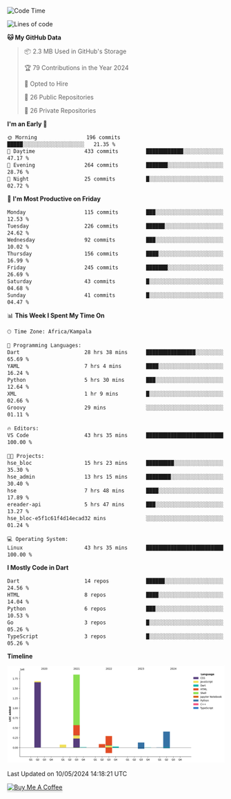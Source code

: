 <!--START_SECTION:waka-->
![Code Time](http://img.shields.io/badge/Code%20Time-592%20hrs%2055%20mins-blue)

![Lines of code](https://img.shields.io/badge/From%20Hello%20World%20I%27ve%20Written-4.5%20million%20lines%20of%20code-blue)

**🐱 My GitHub Data** 

> 📦 2.3 MB Used in GitHub's Storage 
 > 
> 🏆 79 Contributions in the Year 2024
 > 
> 💼 Opted to Hire
 > 
> 📜 26 Public Repositories 
 > 
> 🔑 26 Private Repositories 
 > 
**I'm an Early 🐤** 

```text
🌞 Morning                196 commits         █████░░░░░░░░░░░░░░░░░░░░   21.35 % 
🌆 Daytime                433 commits         ████████████░░░░░░░░░░░░░   47.17 % 
🌃 Evening                264 commits         ███████░░░░░░░░░░░░░░░░░░   28.76 % 
🌙 Night                  25 commits          █░░░░░░░░░░░░░░░░░░░░░░░░   02.72 % 
```
📅 **I'm Most Productive on Friday** 

```text
Monday                   115 commits         ███░░░░░░░░░░░░░░░░░░░░░░   12.53 % 
Tuesday                  226 commits         ██████░░░░░░░░░░░░░░░░░░░   24.62 % 
Wednesday                92 commits          ███░░░░░░░░░░░░░░░░░░░░░░   10.02 % 
Thursday                 156 commits         ████░░░░░░░░░░░░░░░░░░░░░   16.99 % 
Friday                   245 commits         ███████░░░░░░░░░░░░░░░░░░   26.69 % 
Saturday                 43 commits          █░░░░░░░░░░░░░░░░░░░░░░░░   04.68 % 
Sunday                   41 commits          █░░░░░░░░░░░░░░░░░░░░░░░░   04.47 % 
```


📊 **This Week I Spent My Time On** 

```text
🕑︎ Time Zone: Africa/Kampala

💬 Programming Languages: 
Dart                     28 hrs 38 mins      ████████████████░░░░░░░░░   65.69 % 
YAML                     7 hrs 4 mins        ████░░░░░░░░░░░░░░░░░░░░░   16.24 % 
Python                   5 hrs 30 mins       ███░░░░░░░░░░░░░░░░░░░░░░   12.64 % 
XML                      1 hr 9 mins         █░░░░░░░░░░░░░░░░░░░░░░░░   02.66 % 
Groovy                   29 mins             ░░░░░░░░░░░░░░░░░░░░░░░░░   01.11 % 

🔥 Editors: 
VS Code                  43 hrs 35 mins      █████████████████████████   100.00 % 

🐱‍💻 Projects: 
hse_bloc                 15 hrs 23 mins      █████████░░░░░░░░░░░░░░░░   35.30 % 
hse_admin                13 hrs 15 mins      ████████░░░░░░░░░░░░░░░░░   30.40 % 
hse                      7 hrs 48 mins       ████░░░░░░░░░░░░░░░░░░░░░   17.89 % 
ereader-api              5 hrs 47 mins       ███░░░░░░░░░░░░░░░░░░░░░░   13.27 % 
hse_bloc-e5f1c61f4d14ecad32 mins             ░░░░░░░░░░░░░░░░░░░░░░░░░   01.24 % 

💻 Operating System: 
Linux                    43 hrs 35 mins      █████████████████████████   100.00 % 
```

**I Mostly Code in Dart** 

```text
Dart                     14 repos            ██████░░░░░░░░░░░░░░░░░░░   24.56 % 
HTML                     8 repos             ████░░░░░░░░░░░░░░░░░░░░░   14.04 % 
Python                   6 repos             ███░░░░░░░░░░░░░░░░░░░░░░   10.53 % 
Go                       3 repos             █░░░░░░░░░░░░░░░░░░░░░░░░   05.26 % 
TypeScript               3 repos             █░░░░░░░░░░░░░░░░░░░░░░░░   05.26 % 
```



**Timeline**

![Lines of Code chart](https://raw.githubusercontent.com/drexhacker/drexhacker/main/assets/bar_graph.png)


 Last Updated on 10/05/2024 14:18:21 UTC
<!--END_SECTION:waka-->

<a href="https://www.buymeacoffee.com/drexsoftorg" target="_blank"><img src="https://www.buymeacoffee.com/assets/img/custom_images/orange_img.png" alt="Buy Me A Coffee" style="height: 41px !important;width: 174px !important;box-shadow: 0px 3px 2px 0px rgba(190, 190, 190, 0.5) !important;-webkit-box-shadow: 0px 3px 2px 0px rgba(190, 190, 190, 0.5) !important;" ></a>


<!---
drexhacker/drexhacker is a ✨ special ✨ repository because its `README.md` (this file) appears on your GitHub profile.
You can click the Preview link to take a look at your changes.
--->
